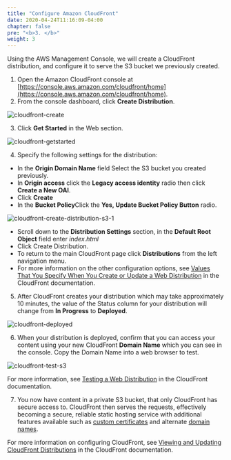 ```yaml
---
title: "Configure Amazon CloudFront"
date: 2020-04-24T11:16:09-04:00
chapter: false
pre: "<b>3. </b>"
weight: 3
---
```


Using the AWS Management Console, we will create a CloudFront distribution, and configure it to serve the S3 bucket we previously created.

1. Open the Amazon CloudFront console at [https://console.aws.amazon.com/cloudfront/home](https://console.aws.amazon.com/cloudfront/home).
2. From the console dashboard, click **Create Distribution**.

![cloudfront-create](/Security/100_CloudFront_with_S3_Bucket_Origin/Images/cloudfront-create-button.png)

3. Click **Get Started** in the Web section.

![cloudfront-getstarted](/Security/100_CloudFront_with_S3_Bucket_Origin/Images/cloudfront-get-started.png)

4. Specify the following settings for the distribution:
  * In the **Origin Domain Name** field Select the S3 bucket you created previously.
  * In **Origin access** click the **Legacy access identity** radio then click **Create a New OAI**.
  *  Click **Create**
  * In the **Bucket Policy**Click the **Yes, Update Bucket Policy Button** radio.

  ![cloudfront-create-distribution-s3-1](/Security/100_CloudFront_with_S3_Bucket_Origin/Images/cloudfront-create-distribution-s3-1.png)

  * Scroll down to the **Distribution Settings** section, in the **Default Root Object** field enter *index.html*
  * Click Create Distribution.
  * To return to the main CloudFront page click **Distributions** from the left navigation menu.
  * For more information on the other configuration options, see [Values That You Specify When You Create or Update a Web Distribution](https://docs.aws.amazon.com/AmazonCloudFront/latest/DeveloperGuide/distribution-web-values-specify.html) in the CloudFront documentation.
5. After CloudFront creates your distribution which may take approximately 10 minutes, the value of the Status column for your distribution will change from **In Progress** to **Deployed**.

![cloudfront-deployed](/Security/100_CloudFront_with_S3_Bucket_Origin/Images/cloudfront-deployed.png)

6. When your distribution is deployed, confirm that you can access your content using your new CloudFront **Domain Name** which you can see in the console. Copy the Domain Name into a web browser to test.

![cloudfront-test-s3](/Security/100_CloudFront_with_S3_Bucket_Origin/Images/cloudfront-test-s3.png)

For more information, see [Testing a Web Distribution](https://docs.aws.amazon.com/AmazonCloudFront/latest/DeveloperGuide/distribution-web-testing.html) in the CloudFront documentation.

7. You now have content in a private S3 bucket, that only CloudFront has secure access to. CloudFront then serves the requests, effectively becoming a secure, reliable static hosting service with additional features available such as [custom certificates](https://docs.aws.amazon.com/AmazonCloudFront/latest/DeveloperGuide/using-https.html) and alternate [domain names](https://docs.aws.amazon.com/AmazonCloudFront/latest/DeveloperGuide/CNAMEs.html).

For more information on configuring CloudFront, see [Viewing and Updating CloudFront Distributions](https://docs.aws.amazon.com/AmazonCloudFront/latest/DeveloperGuide/HowToUpdateDistribution.html) in the CloudFront documentation.
